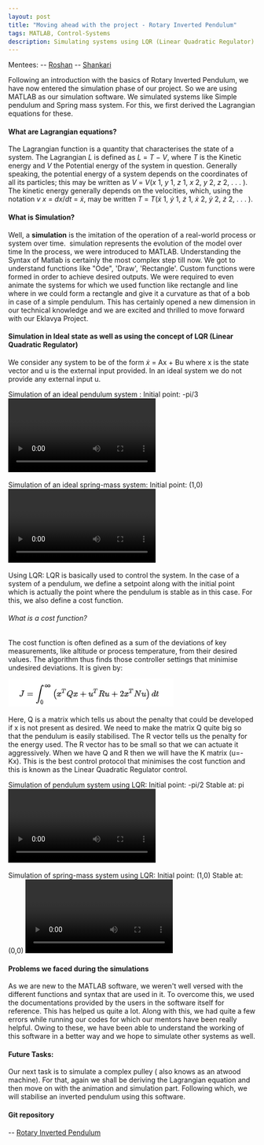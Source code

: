```yaml
---
layout: post
title: "Moving ahead with the project - Rotary Inverted Pendulum"
tags: MATLAB, Control-Systems
description: Simulating systems using LQR (Linear Quadratic Regulator)
---
```


Mentees:
-- [Roshan](https://github.com/RoshAd-06)
-- [Shankari](https://github.com/Shankari02)

Following an introduction with the basics of Rotary Inverted Pendulum, we have now entered the simulation phase of our project. 
So we are using MATLAB as our simulation software. We simulated systems like Simple pendulum and Spring mass system. For this, we first derived the Lagrangian equations for these.
#### What are Lagrangian equations?
The Lagrangian function is a quantity that characterises the state of a system. The Lagrangian _L_ is defined as _L_ = _T_ − _V_, where _T_ is the Kinetic energy and _V_ the Potential energy of the system in question. Generally speaking, the potential energy of a system depends on the coordinates of all its particles; this may be written as _V_ = _V_(_x_ 1, _y_ 1, _z_ 1, _x_ 2, _y_ 2, _z_ 2, . . . ). The kinetic energy generally depends on the velocities, which, using the notation _v_ _x_ = _dx_/_dt_ = _ẋ_, may be written _T_ = _T_(_ẋ_ 1, _ẏ_ 1, _ż_ 1, _ẋ_ 2, _ẏ_ 2, _ż_ 2, . . . ).

#### What is Simulation?
 Well, a **simulation** is the imitation of the operation of a real-world process or system over time.  simulation represents the evolution of the model over time In the process, we were introduced to MATLAB. Understanding the Syntax of Matlab is certainly the most complex step till now. We got to understand functions like "Ode", 'Draw', 'Rectangle'. Custom functions were formed in order to achieve desired outputs. 
 We were required to even animate the systems for which we used function like rectangle and line where in we could form a rectangle and give it a curvature as that of a bob in case of a simple pendulum.
 This has certainly opened a new dimension in our technical knowledge and we are excited and thrilled to move forward with our Eklavya Project. 

#### Simulation in Ideal state as well as using the concept of LQR (Linear Quadratic Regulator)
We consider any system to be of the form
_ẋ_ = Ax + Bu
where x is the state vector and u is the external input provided.
In an ideal system we do not provide any external input u.

Simulation of an ideal pendulum system :
Initial point: -pi/3
![ideal_pendulum](/assets/posts/inverted_pendulum/ideal_pendulum.mp4)

Simulation of an ideal spring-mass system:
Initial point: (1,0)
![ideal_spring](/assets/posts/inverted_pendulum/ideal_spring.mp4)


Using LQR:
LQR is basically used to control the system. In the case of a system of a pendulum, we define a setpoint along with the initial point which is actually the point where the pendulum is stable as in this case.
For this, we also define a cost function. 
###### What is a cost function?
The cost function is often defined as a sum of the deviations of key measurements, like altitude or process temperature, from their desired values. The algorithm thus finds those controller settings that minimise undesired deviations. It is given by:

![Cost function](/assets/posts/inverted_pendulum/costf.png)

Here, Q is a matrix which tells us about the penalty that could be developed if x is not present as desired. We need to make the matrix Q quite big so that the pendulum is easily stabilised. The R vector tells us the penalty for the energy used. The R vector has to be small so that we can actuate it aggressively. When we have Q and R then we will have the K matrix (u=-Kx). This is the best control protocol that minimises the cost function and this is known as the Linear Quadratic Regulator control.

Simulation of pendulum system using LQR:
Initial point: -pi/2
Stable at: pi
![lqr_pendulum](/assets/posts/inverted_pendulum/lqr_pendulum.mp4)

Simulation of spring-mass system using LQR:
Initial point: (1,0)
Stable at: (0,0)
![lqr_spring](/assets/posts/inverted_pendulum/lqr_spring.mp4)



#### Problems we faced during the simulations
As we are new to the MATLAB software, we weren't well versed with the different functions and syntax that are used in it. To overcome this, we used the documentations provided by the users in the software itself for reference. This has helped us quite a lot. Along with this, we had quite a few errors while running our codes for which our mentors have been really helpful. Owing to these, we have been able to understand the working of this software in a better way and we hope to simulate other systems as well.


#### Future Tasks:
Our next task is to simulate a complex pulley ( also knows as an atwood machine). For that, again we shall be deriving the Lagrangian equation and then move on with the animation and simulation part. Following which, we will stabilise an inverted pendulum using this software.

#### Git repository
-- [Rotary Inverted Pendulum](https://github.com/Shankari02/Rotary_Inverted_Pendulum_using_MPC_and_LQR)
